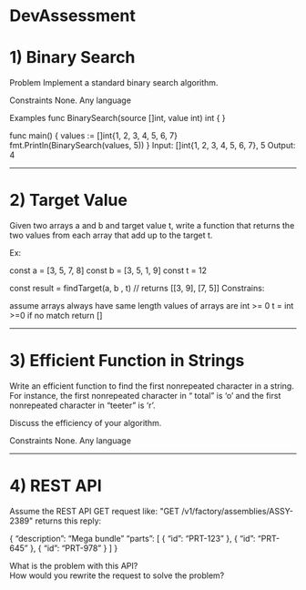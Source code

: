 # DevAssessment

# 1) Binary Search

Problem
Implement a standard binary search algorithm.

Constraints
None.  Any language

Examples
func BinarySearch(source []int, value int) int { }

func main() {
	values := []int{1, 2, 3, 4, 5, 6, 7}
	fmt.Println(BinarySearch(values, 5))
}
Input: []int{1, 2, 3, 4, 5, 6, 7}, 5
Output: 4

---------------------------------------------------------------------------

# 2) Target Value
Given two arrays a and b and target value t, write a function that returns the two values from each array that add up to the target t.

Ex:

const a = [3, 5, 7, 8]
const b = [3, 5, 1, 9]
const t = 12

const result = findTarget(a, b , t) // returns [[3, 9], [7, 5]]
Constrains:

assume arrays always have same length
values of arrays are int >= 0
t = int >=0
if no match return []

---------------------------------------------------------------------------------------------------------------------

# 3) Efficient Function in Strings
Write an efficient function to find the first nonrepeated character in a string. For instance, the first nonrepeated character in “ total” is ‘o’ and the first nonrepeated character in “teeter” is ‘r’. 

Discuss the efficiency of your algorithm.

Constraints
None.  Any language

---------------------------------------------------------------------------------------------------------------------
# 4) REST API
Assume the REST API GET request like: "GET /v1/factory/assemblies/ASSY-2389" returns this reply:

{
	“description”: “Mega bundle”
	“parts”: [
		{  “id”: “PRT-123” },
		{  “id”: “PRT-645” },
		{  “id”: “PRT-978” }
	]
}

What is the problem with this API?   
How would you rewrite the request to solve the problem?

